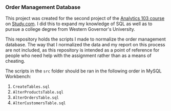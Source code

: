### Order Management Database

This project was created for the second project of the [Analytics 103 course](https://study.com/academy/course/analytics-103-intro-to-relational-databases-sql.html) on [Study.com](https://study.com). I did this to expand my knowledge of SQL as well as to pursue a college degree from Western Governor's University.

This repository holds the scripts I made to normalize the order management database. The way that I normalized the data and my report on this process are not included, as this repository is intended as a point of reference for people who need help with the assignment rather than as a means of cheating.

The scripts in the `src` folder should be ran in the following order in MySQL Workbench:
1. `CreateTables.sql`
2. `AlterProductsTable.sql`
3. `AlterOrdersTable.sql`
4. `AlterCustomersTable.sql`